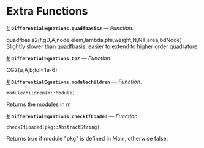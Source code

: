 
<a id='Extra-Functions-1'></a>

# Extra Functions

<a id='DifferentialEquations.quadfbasis2' href='#DifferentialEquations.quadfbasis2'>#</a>
**`DifferentialEquations.quadfbasis2`** &mdash; *Function*.



quadfbasis2(f,gD,A,node,elem,lambda,phi,weight,N,NT,area,bdNode) Slightly slower than quadfbasis, easier to extend to higher order quadrature

<a id='DifferentialEquations.CG2' href='#DifferentialEquations.CG2'>#</a>
**`DifferentialEquations.CG2`** &mdash; *Function*.



CG2(u,A,b;tol=1e-6)

<a id='DifferentialEquations.modulechildren' href='#DifferentialEquations.modulechildren'>#</a>
**`DifferentialEquations.modulechildren`** &mdash; *Function*.



`modulechildren(m::Module)`

Returns the modules in m

<a id='DifferentialEquations.checkIfLoaded' href='#DifferentialEquations.checkIfLoaded'>#</a>
**`DifferentialEquations.checkIfLoaded`** &mdash; *Function*.



`checkIfLoaded(pkg::AbstractString)`

Returns true if module "pkg" is defined in Main, otherwise false.

